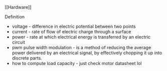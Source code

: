 [[Hardware]]

Definition
* voltage - difference in electric potential between two points
* current  - rate of flow of electric charge through a surface
* power - rate at which electrical energy is transferred by an electric circuit
* pwm pulse width modulation - is a method of reducing the average power delivered by an electrical signal, by effectively chopping it up into discrete parts.
* how to compute load capacity - just check motor datasheet lol